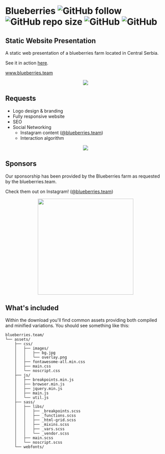 # Blueberries ![GitHub follow](https://img.shields.io/github/followers/ficanovak?label=Follow&style=social) ![GitHub repo size](https://img.shields.io/github/repo-size/ficanovak/blueberries.team) ![GitHub](https://img.shields.io/github/license/ficanovak/blueberries.team) ![GitHub](https://img.shields.io/website?down_color=red&down_message=offline&up_color=green&up_message=online&url=http%3A%2F%2Fblueberries.team%2F)


 ## Static Website Presentation
 
 A static web presentation of a blueberries farm located in Central Serbia.
 
 See it in action [here](http://blueberries.team/).
 
 www.blueberries.team
 
<p align="center">
  <img src="https://i.imgur.com/C9Ove9n.png"/>
</p>



## Requests
 - Logo design & branding
 - Fully responsive website
 - SEO
 - Social Networking
     - Instagram content ([@blueberries.team](https://www.instagram.com/blueberries.team/))
     - Interaction algorithm



<p align="center">
  <img src="https://i.imgur.com/8KHvZyI.gif"/>
</p>


## Sponsors

Our sponsorship has been provided by the Blueberries farm as requested by the blueberries.team. 

Check them out on Instagram! ([@blueberries.team](https://www.instagram.com/blueberries.team/))
<p align="center">
  <img width="300" src="https://i.imgur.com/jtAzVy1.png"/>
</p>

## What's included

Within the download you'll find common assets providing both compiled and minified variations. You should see something like this:

```text
blueberries.team/
└── assets/
    ├── css/
    │   ├── images/
    │   │   ├── bg.jpg
    │   │   └── overlay.png
    │   ├── fontawesome-all.min.css
    │   ├── main.css
    │   └── noscript.css
    ├── js/
    │   ├── breakpoints.min.js
    │   ├── browser.min.js
    │   ├── jquery.min.js
    │   ├── main.js
    │   └── util.js
    ├── sass/
    │   ├── libs/
    │   │   ├── _breakpoints.scss
    │   │   ├── _functions.scss
    │   │   ├── _html-grid.scss
    │   │   ├── _mixins.scss
    │   │   ├── _vars.scss
    │   │   └── _vendor.scss
    │   ├── main.scss
    │   └── noscript.scss
    └── webfonts/
```
